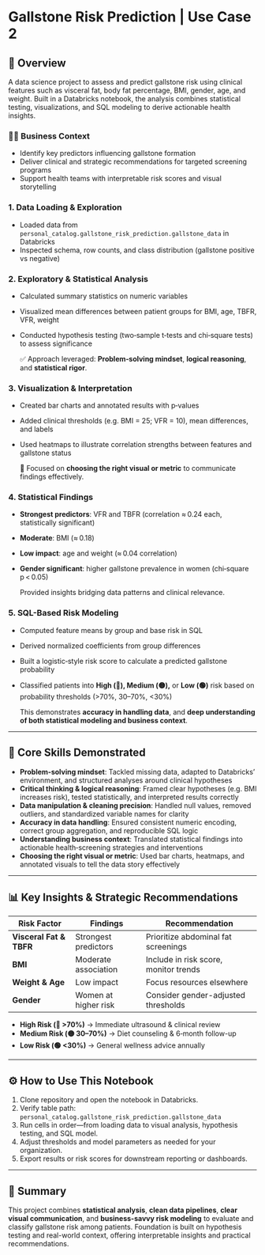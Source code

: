 
# Gallstone Risk Prediction | Use Case 2

## 🧠 Overview

A data science project to assess and predict gallstone risk using clinical features such as visceral fat, body fat percentage, BMI, gender, age, and weight. Built in a Databricks notebook, the analysis combines statistical testing, visualizations, and SQL modeling to derive actionable health insights.

### 👩‍💼 Business Context

* Identify key predictors influencing gallstone formation
* Deliver clinical and strategic recommendations for targeted screening programs
* Support health teams with interpretable risk scores and visual storytelling


### 1. Data Loading & Exploration

* Loaded data from `personal_catalog.gallstone_risk_prediction.gallstone_data` in Databricks
* Inspected schema, row counts, and class distribution (gallstone positive vs negative)

### 2. Exploratory & Statistical Analysis

* Calculated summary statistics on numeric variables
* Visualized mean differences between patient groups for BMI, age, TBFR, VFR, weight
* Conducted hypothesis testing (two‑sample t‑tests and chi‑square tests) to assess significance

  ✅ Approach leveraged: **Problem‑solving mindset**, **logical reasoning**, and **statistical rigor**.

### 3. Visualization & Interpretation

* Created bar charts and annotated results with p‑values
* Added clinical thresholds (e.g. BMI = 25; VFR = 10), mean differences, and labels
* Used heatmaps to illustrate correlation strengths between features and gallstone status

  🎯 Focused on **choosing the right visual or metric** to communicate findings effectively.

### 4. Statistical Findings

* **Strongest predictors**: VFR and TBFR (correlation ≈ 0.24 each, statistically significant)
* **Moderate**: BMI (≈ 0.18)
* **Low impact**: age and weight (≈ 0.04 correlation)
* **Gender significant**: higher gallstone prevalence in women (chi‑square p < 0.05)

  Provided insights bridging data patterns and clinical relevance.

### 5. SQL-Based Risk Modeling

* Computed feature means by group and base risk in SQL
* Derived normalized coefficients from group differences
* Built a logistic‑style risk score to calculate a predicted gallstone probability
* Classified patients into **High (🔴), Medium (🟡),** or **Low (🟢)** risk based on probability thresholds (>70%, 30–70%, <30%)

  This demonstrates **accuracy in handling data**, and **deep understanding of both statistical modeling and business context**.

---

## 🧩 Core Skills Demonstrated

* **Problem‑solving mindset**: Tackled missing data, adapted to Databricks’ environment, and structured analyses around clinical hypotheses
* **Critical thinking & logical reasoning**: Framed clear hypotheses (e.g. BMI increases risk), tested statistically, and interpreted results correctly
* **Data manipulation & cleaning precision**: Handled null values, removed outliers, and standardized variable names for clarity
* **Accuracy in data handling**: Ensured consistent numeric encoding, correct group aggregation, and reproducible SQL logic
* **Understanding business context**: Translated statistical findings into actionable health‑screening strategies and interventions
* **Choosing the right visual or metric**: Used bar charts, heatmaps, and annotated visuals to tell the data story effectively

---

## 📊 Key Insights & Strategic Recommendations

| Risk Factor             | Findings             | Recommendation                        |
| ----------------------- | -------------------- | ------------------------------------- |
| **Visceral Fat & TBFR** | Strongest predictors | Prioritize abdominal fat screenings   |
| **BMI**                 | Moderate association | Include in risk score, monitor trends |
| **Weight & Age**        | Low impact           | Focus resources elsewhere             |
| **Gender**              | Women at higher risk | Consider gender-adjusted thresholds   |

* **High Risk (🔴 >70%)** → Immediate ultrasound & clinical review
* **Medium Risk (🟡 30–70%)** → Diet counseling & 6‑month follow-up
* **Low Risk (🟢 <30%)** → General wellness advice annually

---

## ⚙️ How to Use This Notebook

1. Clone repository and open the notebook in Databricks.
2. Verify table path: `personal_catalog.gallstone_risk_prediction.gallstone_data`
3. Run cells in order—from loading data to visual analysis, hypothesis testing, and SQL model.
4. Adjust thresholds and model parameters as needed for your organization.
5. Export results or risk scores for downstream reporting or dashboards.

---

## 📌 Summary

This project combines **statistical analysis**, **clean data pipelines**, **clear visual communication**, and **business-savvy risk modeling** to evaluate and classify gallstone risk among patients. Foundation is built on hypothesis testing and real-world context, offering interpretable insights and practical recommendations.

